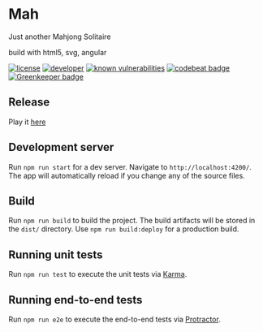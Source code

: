 # Mah

Just another Mahjong Solitaire

build with html5, svg, angular

[![license](https://img.shields.io/github/license/ffalt/mah.svg)](http://opensource.org/licenses/MIT)
[![developer](https://img.shields.io/badge/developer-awesome-brightgreen.svg)](https://github.com/ffalt/mah)
[![known vulnerabilities](https://snyk.io/test/github/ffalt/mah/badge.svg)](https://snyk.io/test/github/ffalt/mah)
[![codebeat badge](https://codebeat.co/badges/48c0b6bd-9bca-413a-a84b-7330deb4328e)](https://codebeat.co/projects/github-com-ffalt-mah-master) [![Greenkeeper badge](https://badges.greenkeeper.io/ffalt/mah.svg)](https://greenkeeper.io/)

## Release

Play it [here](https://ffalt.github.io/mah/)  

## Development server

Run `npm run start` for a dev server. Navigate to `http://localhost:4200/`. The app will automatically reload if you change any of the source files.

## Build

Run `npm run build` to build the project. The build artifacts will be stored in the `dist/` directory. Use `npm run build:deploy` for a production build.

## Running unit tests

Run `npm run test` to execute the unit tests via [Karma](https://karma-runner.github.io).

## Running end-to-end tests

Run `npm run e2e` to execute the end-to-end tests via [Protractor](http://www.protractortest.org/).
